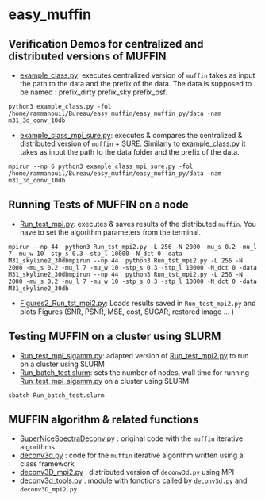 # easy_muffin

## Verification Demos for centralized and distributed versions of MUFFIN
- [example_class.py](easy_muffin_py/example_class.py): executes centralized version of  `muffin` takes as input the path to the data and the prefix of the data. The data is supposed to be named : prefix_dirty prefix_sky prefix_psf. 
``` 
python3 example_class.py -fol /home/rammanouil/Bureau/easy_muffin/easy_muffin_py/data -nam m31_3d_conv_10db
``` 

- [example_class_mpi_sure.py](easy_muffin_py/example_class_mpi_sure.py): executes & compares the centralized & distributed version of `muffin` + SURE. Similarly to [example_class.py](easy_muffin_py/example_class.py) it takes as input the path to the data folder and the prefix of the data.
```
mpirun --np 6 python3 example_class_mpi_sure.py -fol /home/rammanouil/Bureau/easy_muffin/easy_muffin_py/data -nam m31_3d_conv_10db
```

## Running Tests of MUFFIN on a node 
- [Run_test_mpi.py](easy_muffin_py/Run_test_mpi.py): executes & saves results of the distributed `muffin`. You have to set the algorithm parameters from the terminal. 
``` 
mpirun --np 44  python3 Run_tst_mpi2.py -L 256 -N 2000 -mu_s 0.2 -mu_l 7 -mu_w 10 -stp_s 0.3 -stp_l 10000 -N_dct 0 -data M31_skyline2_30dbmpirun --np 44  python3 Run_tst_mpi2.py -L 256 -N 2000 -mu_s 0.2 -mu_l 7 -mu_w 10 -stp_s 0.3 -stp_l 10000 -N_dct 0 -data M31_skyline2_30dbmpirun --np 44  python3 Run_tst_mpi2.py -L 256 -N 2000 -mu_s 0.2 -mu_l 7 -mu_w 10 -stp_s 0.3 -stp_l 10000 -N_dct 0 -data M31_skyline2_30db
```
- [Figures2_Run_tst_mpi2.py](Run_test_mpi2.py/Figures2_Run_tst_mpi2.py): Loads results saved in `Run_test_mpi2.py` and plots  Figures (SNR, PSNR, MSE, cost, SUGAR, restored image ... )

## Testing MUFFIN on a cluster using SLURM  
- [Run_test_mpi_sigamm.py](easy_muffin_py/Run_test_mpi_sigamm.py): adapted version of [Run_test_mpi2.py](easy_muffin_py/Run_test_mpi2.py) to run on a cluster using SLURM
- [Run_batch_test.slurm](easy_muffin_py/Run_batch_test.slurm): sets the number of nodes, wall time for running [Run_test_mpi_sigamm.py](easy_muffin_py/Run_test_mpi_sigamm.py) on a cluster using SLURM 
```
sbatch Run_batch_test.slurm 
```

## MUFFIN algorithm & related functions 
- [SuperNiceSpectraDeconv.py](easy_muffin_py/SuperNiceSpectraDeconv.py) : original code with the `muffin` iterative algorithms
- [deconv3d.py](easy_muffin_py/deconv3d.py)  : code for the `muffin` iterative algorithm written using a class framework
- [deconv3D_mpi2.py](easy_muffin_py/deconv3D_mpi2.py)  : distributed version of `deconv3d.py` using MPI
- [deconv3d_tools.py](easy_muffin_py/deconv3d_tools.py)  : module with fonctions called by `deconv3d.py` and `deconv3D_mpi2.py`
